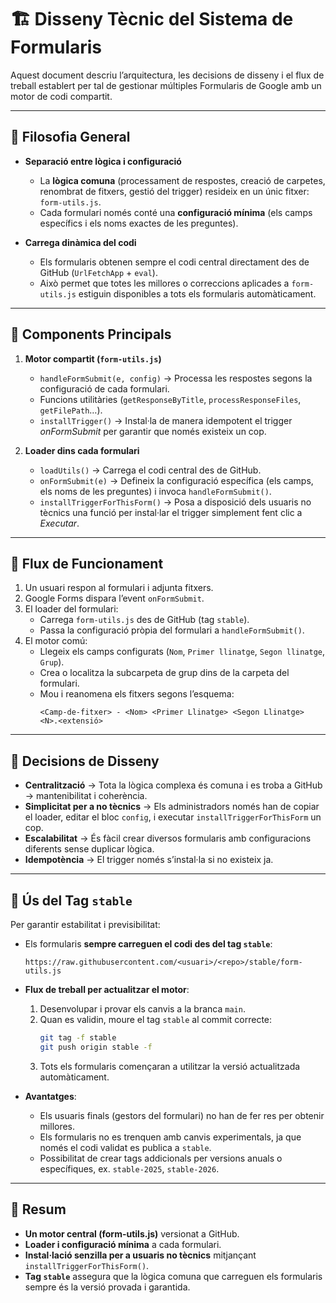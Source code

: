 # 🏗️ Disseny Tècnic del Sistema de Formularis

Aquest document descriu l’arquitectura, les decisions de disseny i el flux de treball establert per tal de gestionar múltiples Formularis de Google amb un motor de codi compartit.

---

## 🔹 Filosofia General

- **Separació entre lògica i configuració**
  - La **lògica comuna** (processament de respostes, creació de carpetes, renombrat de fitxers, gestió del trigger) resideix en un únic fitxer: `form-utils.js`.
  - Cada formulari només conté una **configuració mínima** (els camps específics i els noms exactes de les preguntes).

- **Carrega dinàmica del codi**
  - Els formularis obtenen sempre el codi central directament des de GitHub (`UrlFetchApp` + `eval`).
  - Això permet que totes les millores o correccions aplicades a `form-utils.js` estiguin disponibles a tots els formularis automàticament.

---

## 🔹 Components Principals

1. **Motor compartit (`form-utils.js`)**
   - `handleFormSubmit(e, config)` → Processa les respostes segons la configuració de cada formulari.
   - Funcions utilitàries (`getResponseByTitle`, `processResponseFiles`, `getFilePath`…).
   - `installTrigger()` → Instal·la de manera idempotent el trigger *onFormSubmit* per garantir que només existeix un cop.

2. **Loader dins cada formulari**
   - `loadUtils()` → Carrega el codi central des de GitHub.
   - `onFormSubmit(e)` → Defineix la configuració específica (els camps, els noms de les preguntes) i invoca `handleFormSubmit()`.
   - `installTriggerForThisForm()` → Posa a disposició dels usuaris no tècnics una funció per instal·lar el trigger simplement fent clic a *Executar*.

---

## 🔹 Flux de Funcionament

1. Un usuari respon al formulari i adjunta fitxers.
2. Google Forms dispara l’event `onFormSubmit`.
3. El loader del formulari:
   - Carrega `form-utils.js` des de GitHub (tag `stable`).
   - Passa la configuració pròpia del formulari a `handleFormSubmit()`.
4. El motor comú:
   - Llegeix els camps configurats (`Nom`, `Primer llinatge`, `Segon llinatge`, `Grup`).
   - Crea o localitza la subcarpeta de grup dins de la carpeta del formulari.
   - Mou i reanomena els fitxers segons l’esquema:
     ```
     <Camp-de-fitxer> - <Nom> <Primer Llinatge> <Segon Llinatge> <N>.<extensió>
     ```

---

## 🔹 Decisions de Disseny

- **Centralització** → Tota la lògica complexa és comuna i es troba a GitHub → mantenibilitat i coherència.
- **Simplicitat per a no tècnics** → Els administradors només han de copiar el loader, editar el bloc `config`, i executar `installTriggerForThisForm` un cop.
- **Escalabilitat** → És fàcil crear diversos formularis amb configuracions diferents sense duplicar lògica.
- **Idempotència** → El trigger només s’instal·la si no existeix ja.

---

## 🔹 Ús del Tag `stable`

Per garantir estabilitat i previsibilitat:

- Els formularis **sempre carreguen el codi des del tag `stable`**:
  ```
  https://raw.githubusercontent.com/<usuari>/<repo>/stable/form-utils.js
  ```

- **Flux de treball per actualitzar el motor**:
  1. Desenvolupar i provar els canvis a la branca `main`.
  2. Quan es validin, moure el tag `stable` al commit correcte:
     ```bash
     git tag -f stable
     git push origin stable -f
     ```
  3. Tots els formularis començaran a utilitzar la versió actualitzada automàticament.

- **Avantatges**:
  - Els usuaris finals (gestors del formulari) no han de fer res per obtenir millores.
  - Els formularis no es trenquen amb canvis experimentals, ja que només el codi validat es publica a `stable`.
  - Possibilitat de crear tags addicionals per versions anuals o específiques, ex. `stable-2025`, `stable-2026`.

---

## 🔹 Resum

- **Un motor central (form-utils.js)** versionat a GitHub.
- **Loader i configuració mínima** a cada formulari.
- **Instal·lació senzilla per a usuaris no tècnics** mitjançant `installTriggerForThisForm()`.
- **Tag `stable`** assegura que la lògica comuna que carreguen els formularis sempre és la versió provada i garantida.
